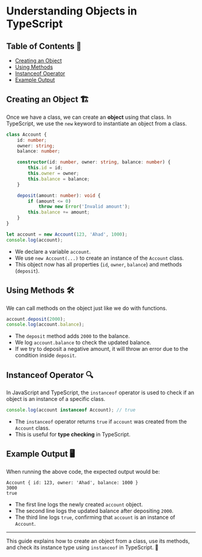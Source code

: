 # Understanding Objects in TypeScript

## Table of Contents 📜
- [Creating an Object](#creating-an-object)
- [Using Methods](#using-methods)
- [Instanceof Operator](#instanceof-operator)
- [Example Output](#example-output)

## Creating an Object 🏗️
Once we have a class, we can create an **object** using that class. In TypeScript, we use the `new` keyword to instantiate an object from a class.

```typescript
class Account {
    id: number;
    owner: string;
    balance: number;

    constructor(id: number, owner: string, balance: number) {
        this.id = id;
        this.owner = owner;
        this.balance = balance;
    }

    deposit(amount: number): void {
        if (amount <= 0)
            throw new Error('Invalid amount');
        this.balance += amount;
    }
}
```

```typescript
let account = new Account(123, 'Ahad', 1000);
console.log(account);
```

- We declare a variable `account`.
- We use `new Account(...)` to create an instance of the `Account` class.
- This object now has all properties (`id`, `owner`, `balance`) and methods (`deposit`).

## Using Methods 🛠️
We can call methods on the object just like we do with functions.

```typescript
account.deposit(2000);
console.log(account.balance);
```

- The `deposit` method adds `2000` to the balance.
- We log `account.balance` to check the updated balance.
- If we try to deposit a negative amount, it will throw an error due to the condition inside `deposit`.

## Instanceof Operator 🔍
In JavaScript and TypeScript, the `instanceof` operator is used to check if an object is an instance of a specific class.

```typescript
console.log(account instanceof Account); // true
```

- The `instanceof` operator returns `true` if `account` was created from the `Account` class.
- This is useful for **type checking** in TypeScript.

## Example Output 🖥️
When running the above code, the expected output would be:

```
Account { id: 123, owner: 'Ahad', balance: 1000 }
3000
true
```

- The first line logs the newly created `account` object.
- The second line logs the updated balance after depositing `2000`.
- The third line logs `true`, confirming that `account` is an instance of `Account`.

---
This guide explains how to create an object from a class, use its methods, and check its instance type using `instanceof` in TypeScript. 🚀

